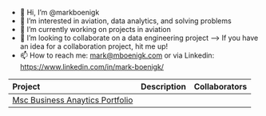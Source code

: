 - 👋 Hi, I’m @markboenigk
- 👀 I’m interested in aviation, data analytics, and solving problems
- 🌱 I’m currently working on projects in aviation
- 💞️ I’m looking to collaborate on a data engineering project --> If you have an idea for a collaboration project, hit me up! 
- 📫 How to reach me: mark@mboenigk.com or via Linkedin: https://www.linkedin.com/in/mark-boenigk/


| Project     | Description | Collaborators |
| :---        |    :----    |          ---: |
|[Msc Business Anaytics Portfolio](https://github.com/markboenigk/Msc_Business_Analytics_Portfolio)|||


<!---
markboenigk/markboenigk is a ✨ special ✨ repository because its `README.md` (this file) appears on your GitHub profile.
You can click the Preview link to take a look at your changes.
--->
